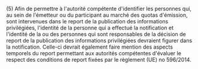 (5) Afin de permettre à l'autorité compétente d'identifier les personnes qui, au sein de l'émetteur ou du participant au marché des quotas d'émission, sont intervenues dans le report de la publication des informations privilégiées, l'identité de la personne qui a effectué la notification et l'identité de la ou des personnes qui sont responsables de la décision de report de la publication des informations privilégiées devraient figurer dans la notification. Celle-ci devrait également faire mention des aspects temporels du report permettant aux autorités compétentes d'évaluer le respect des conditions de report fixées par le règlement (UE) no 596/2014.